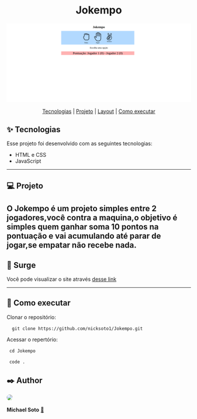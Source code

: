  <h1 align="center">   Jokempo  </h1>

![print](.github/preview.png)

<p align="center">
<a href="#-tecnologias">Tecnologias</a>   |   
<a href="#-projeto">Projeto</a>   |   
<a href="#-layout">Layout</a>   |   
<a href="#-como-executar">Como executar</a>
</p>

## ✨ Tecnologias


Esse projeto foi desenvolvido com as seguintes tecnologias: 

- HTML e CSS
- JavaScript


----------------

## 💻 Projeto
  O Jokempo é um projeto simples entre 2 jogadores,você contra a maquina,o objetivo é simples quem ganhar soma 10 pontos na pontuação e vai acumulando até parar de jogar,se empatar não recebe nada.
----------------

 ## 👀 Surge
  Você pode visualizar o site  através [desse link](https://jokempoms.surge.sh) 
	
	

----------------

## 🚀 Como executar
 Clonar o repositório:
```git
  git clone https://github.com/nicksoto1/Jokempo.git

```
 Acessar o repertório:

```shell
 cd Jokempo

```

```shell
 code .

```

## ✒️ Author
  <a href="https://github.com/nicksoto1"><img style="border-radius: 50%;" width="100px;" src="https://github.com/nicksoto1.png"   /> </a>

 <b>Michael Soto</b></a> <a href="https://github.com/nicksoto1">🚀</a>
 <br />